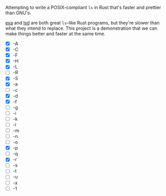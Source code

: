 Attempting to write a POSIX-compliant `ls` in Rust that's faster and prettier than GNU's.

[exa](https://github.com/ogham/exa) and [lsd](https://github.com/Peltoche/lsd) are both great `ls`-like Rust programs, but they're slower than what they intend to replace. This project is a demonstration that we can make things better and faster at the same time.

- [x] -A
- [x] -C
- [x] -F
- [x] -H
- [x] -L
- [ ] -R
- [x] -S
- [x] -a
- [ ] -c
- [x] -d
- [x] -f
- [ ] -g
- [ ] -i
- [ ] -k
- [ ] -l
- [ ] -m
- [ ] -n
- [ ] -o
- [x] -p
- [ ] -q
- [x] -r
- [ ] -s
- [ ] -t
- [ ] -u
- [ ] -x
- [ ] -1
